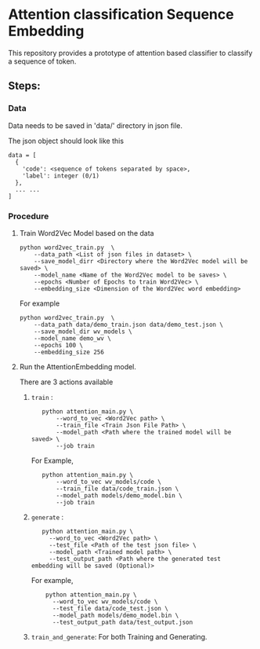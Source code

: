 # Attention classification Sequence Embedding

This repository provides a prototype of attention based classifier to classify a sequence of token. 

## Steps:

### Data 
Data needs to be saved in 'data/' directory in json file. 

The json object should look like this 

```
data = [
  {
    'code': <sequence of tokens separated by space>,
    'label': integer (0/1)
  },
  ... ... 
]
```

### Procedure

1. Train Word2Vec Model based on the data 
    ```shell script
    python word2vec_train.py  \
        --data_path <List of json files in dataset> \
        --save_model_dirr <Directory where the Word2Vec model will be saved> \
        --model_name <Name of the Word2Vec model to be saves> \
        --epochs <Number of Epochs to train Word2Vec> \
        --embedding_size <Dimension of the Word2Vec word embedding> 
    ```
    For example
    ```shell script
    python word2vec_train.py  \
        --data_path data/demo_train.json data/demo_test.json \
        --save_model_dir wv_models \
        --model_name demo_wv \
        --epochs 100 \
        --embedding_size 256
    ```

2. Run the AttentionEmbedding model.

    There are 3 actions available
    1. `train` :  
        ```shell script
           python attention_main.py \
               --word_to_vec <Word2Vec path> \
               --train_file <Train Json File Path> \
               --model_path <Path where the trained model will be saved> \
               --job train
        ```
        For Example, 
        ```shell script
           python attention_main.py \
               --word_to_vec wv_models/code \
               --train_file data/code_train.json \
               --model_path models/demo_model.bin \
               --job train
        ```
    2. `generate` :
        ```shell script
           python attention_main.py \
             --word_to_vec <Word2Vec path> \
             --test_file <Path of the test json file> \
             --model_path <Trained model path> \
             --test_output_path <Path where the generated test embedding will be saved (Optional)>
        ```
       For example,
       ```shell script
           python attention_main.py \
             --word_to_vec wv_models/code \
             --test_file data/code_test.json \
             --model_path models/demo_model.bin \
             --test_output_path data/test_output.json
        ```
   3. `train_and_generate`: For both Training and Generating. 
